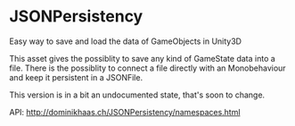 # JSONPersistency
Easy way to save and load the data of GameObjects in Unity3D

This asset gives the possiblity to save any kind of GameState data into a file.
There is the possiblity to connect a file directly with an Monobehaviour and keep it persistent in a JSONFile.

This version is in a bit an undocumented state, that's soon to change.

API:
http://dominikhaas.ch/JSONPersistency/namespaces.html
